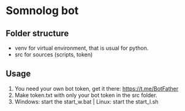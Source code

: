 # Somnolog bot

## Folder structure
- venv for virtual environment, that is usual for python.
- src for sources (scripts, token)

## Usage
1. You need your own bot token, get it there: https://t.me/BotFather
2. Make token.txt with only your bot token in the src folder.
3. Windows: start the start_w.bat | Linux: start the start_l.sh
